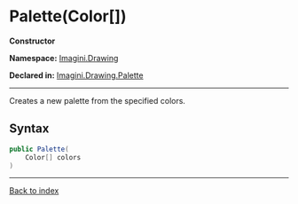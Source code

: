 # Palette(Color[])

**Constructor**

**Namespace:** [Imagini.Drawing](Imagini.Drawing.md)

**Declared in:** [Imagini.Drawing.Palette](Imagini.Drawing.Palette.md)

------



Creates a new palette from the specified colors.


## Syntax

```csharp
public Palette(
	Color[] colors
)
```

------

[Back to index](index.md)